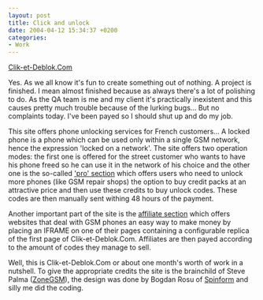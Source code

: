 ```yaml
---
layout: post
title: Click and unlock
date: 2004-04-12 15:34:37 +0200
categories:
- Work
---
```

<a href="http://www.clik-et-deblok.com">Clik-et-Deblok.Com</a>

Yes. As we all know it's fun to create something out of nothing. A project is finished. I mean almost finished because as always there's a lot of polishing to do. As the QA team is me and my client it's practically inexistent and this causes pretty much trouble because of the lurking bugs... But no complaints today. I've been payed so I should shut up and do my job.

This site offers phone unlocking services for French customers... A locked phone is a phone which can be used only within a single GSM network, hence the expression 'locked on a network'. The site offers two operation modes: the first one is offered for the street customer who wants to have his phone freed so he can use it in the network of his choice and the other one is the so-called <a href="http://www.clik-et-deblok.com/pro.php">'pro' section</a> which offers users who need to unlock more phones (like GSM repair shops) the option to buy credit packs at an attractive price and then use these credits to buy unlock codes. These codes are then manually sent withing 48 hours of the payment.

Another important part of the site is the <a href="http://www.clik-et-deblok.com/affiliate.php">affiliate section</a> which offers websites that deal with GSM phones an easy way to make money by placing an IFRAME on one of their pages containing a configurable replica of the first page of Clik-et-Deblok.Com. Affiliates are then payed according to the amount of codes they manage to sell.

Well, this is Clik-et-Deblok.Com or about one month's worth of work in a nutshell. To give the appropriate credits the site is the brainchild of Steve Palma (<a href="http://www.zonegsm.com">ZoneGSM</a>), the design was done by Bogdan Rosu of <a href="http://www.spinform.ro">Spinform</a> and silly me did the coding.

